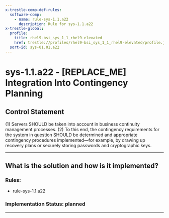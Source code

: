 ```yaml
---
x-trestle-comp-def-rules:
  software-comp:
    - name: rule-sys-1.1.a22
      description: Rule for sys-1.1.a22
x-trestle-global:
  profile:
    title: rhel9-bsi_sys_1_1_rhel9-elevated
    href: trestle://profiles/rhel9-bsi_sys_1_1_rhel9-elevated/profile.json
  sort-id: sys-01.01.a22
---
```


# sys-1.1.a22 - \[REPLACE_ME\] Integration Into Contingency Planning

## Control Statement

(1) Servers SHOULD be taken into account in business continuity management processes.
(2) To this end, the contingency requirements for the system in question SHOULD be determined
and appropriate contingency procedures implemented—for example, by drawing up recovery plans
or securely storing passwords and cryptographic keys.

______________________________________________________________________

## What is the solution and how is it implemented?

<!-- For implementation status enter one of: implemented, partial, planned, alternative, not-applicable -->

<!-- Note that the list of rules under ### Rules: is read-only and changes will not be captured after assembly to JSON -->

<!-- Add control implementation description here for control: sys-1.1.a22 -->

### Rules:

  - rule-sys-1.1.a22

### Implementation Status: planned

______________________________________________________________________

